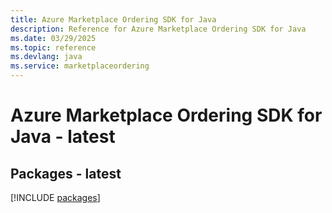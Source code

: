 ```yaml
---
title: Azure Marketplace Ordering SDK for Java
description: Reference for Azure Marketplace Ordering SDK for Java
ms.date: 03/29/2025
ms.topic: reference
ms.devlang: java
ms.service: marketplaceordering
---
```

# Azure Marketplace Ordering SDK for Java - latest
## Packages - latest
[!INCLUDE [packages](marketplace-ordering-index.md)]